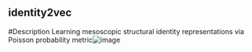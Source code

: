 ## identity2vec

#Description 
Learning mesoscopic structural identity representations via Poisson probability metric![image](https://user-images.githubusercontent.com/64980885/206289162-397a56eb-4f01-435c-a28a-cf85b8c56af4.png)

